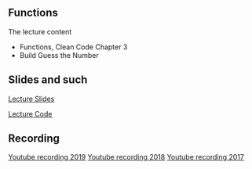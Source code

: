 ## Functions

The lecture content
 * Functions, Clean Code Chapter 3
 * Build Guess the Number
 

## Slides and such
[Lecture Slides](https://docs.google.com/presentation/d/1KgQleHLoM8xkdANv_KEiuPMoUQzEFCKvE0PBCkt0e00/edit?usp=sharing)
 
[Lecture Code](https://github.com/dntoll/1dv610/tree/master/sayHelloMVC)

## Recording
[Youtube recording 2019](https://www.youtube.com/watch?v=LIw0Vyp3g5I)
[Youtube recording 2018](https://www.youtube.com/watch?v=j0YEQV3Ii08)
[Youtube recording 2017](https://www.youtube.com/watch?v=mBGC5XEjfJY)
